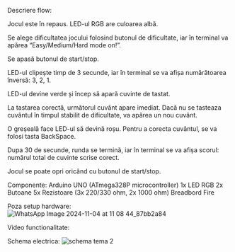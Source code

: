 Descriere flow:

Jocul este în repaus. LED-ul RGB are culoarea albă.

Se alege dificultatea jocului folosind butonul de dificultate, iar în terminal va apărea “Easy/Medium/Hard mode on!”.

Se apasă butonul de start/stop.

LED-ul clipește timp de 3 secunde, iar în terminal se va afișa numărătoarea înversă: 3, 2, 1.

LED-ul devine verde și încep să apară cuvinte de tastat.

La tastarea corectă, următorul cuvânt apare imediat. Dacă nu se tasteaza cuvântul în timpul stabilit de dificultate, va apărea un nou cuvânt.

O greșeală face LED-ul să devină roșu. Pentru a corecta cuvântul, se va folosi tasta BackSpace.

Dupa 30 de secunde, runda se termină, iar în terminal se va afișa scorul: numărul total de cuvinte scrise corect.

Jocul se poate opri oricând cu butonul de start/stop.

Componente:
Arduino UNO (ATmega328P microcontroller)
1x LED RGB 
2x Butoane 
5x Rezistoare (3x 220/330 ohm, 2x 1000 ohm)
Breadbord
Fire

Poza setup hardware:
![WhatsApp Image 2024-11-04 at 11 08 44_87bb2a84](https://github.com/user-attachments/assets/527c3b5e-3256-4297-994c-99935f67ba44)

Video functionalitate:


Schema electrica: 
![schema tema 2](https://github.com/user-attachments/assets/9887885a-8dd8-4dc1-8054-7a46e3c05cfa)

